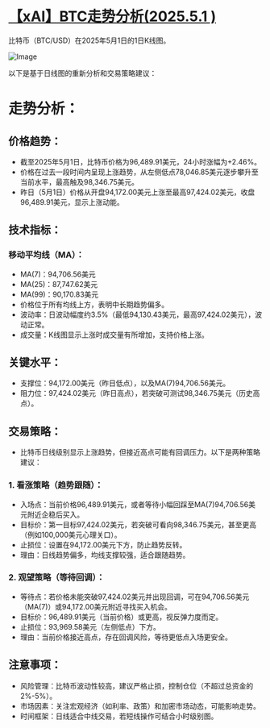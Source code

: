# [【xAI】BTC走势分析(2025.5.1 )](https://github.com/goohugo/myblog/issues/50)


比特币（BTC/USD）在2025年5月1日的1日K线图。

![Image](https://github.com/user-attachments/assets/c8d3ec12-2e32-426e-ab17-8c59514d0dd6)

以下是基于日线图的重新分析和交易策略建议：
# 走势分析：
## 价格趋势：
- 截至2025年5月1日，比特币价格为96,489.91美元，24小时涨幅为+2.46%。
- 价格在过去一段时间内呈现上涨趋势，从左侧低点78,046.85美元逐步攀升至当前水平，最高触及98,346.75美元。
- 昨日（5月1日）价格从开盘94,172.00美元上涨至最高97,424.02美元，收盘96,489.91美元，显示上涨动能。

## 技术指标：
### 移动平均线（MA）：
- MA(7)：94,706.56美元
- MA(25)：87,747.62美元
- MA(99)：90,170.83美元
- 价格位于所有均线上方，表明中长期趋势偏多。
- 波动率：日波动幅度约3.5%（最低94,130.43美元，最高97,424.02美元），波动正常。
- 成交量：K线图显示上涨时成交量有所增加，支持价格上涨。

## 关键水平：
- 支撑位：94,172.00美元（昨日低点），以及MA(7)94,706.56美元。
- 阻力位：97,424.02美元（昨日高点），若突破可测试98,346.75美元（历史高点）。

## 交易策略：
- 比特币日线级别显示上涨趋势，但接近高点可能有回调压力。以下是两种策略建议：
### 1. 看涨策略（趋势跟随）：
- 入场点：当前价格96,489.91美元，或者等待小幅回踩至MA(7)94,706.56美元附近企稳后买入。
- 目标价：第一目标97,424.02美元，若突破可看向98,346.75美元，甚至更高（例如100,000美元心理关口）。
- 止损位：设置在94,172.00美元下方，防止趋势反转。
- 理由：日线趋势偏多，均线支撑较强，适合跟随趋势。

### 2. 观望策略（等待回调）：

- 等待点：若价格未能突破97,424.02美元并出现回调，可在94,706.56美元（MA(7)）或94,172.00美元附近寻找买入机会。
- 目标价：96,489.91美元（当前价格）或更高，视反弹力度而定。
- 止损位：93,969.58美元（左侧低点）下方。
- 理由：当前价格接近高点，存在回调风险，等待更低点入场更安全。

## 注意事项：
- 风险管理：比特币波动性较高，建议严格止损，控制仓位（不超过总资金的2%-5%）。
- 市场因素：关注宏观经济（如利率、政策）和加密市场动态，可能影响走势。
- 时间框架：日线适合中线交易，若短线操作可结合小时级别图。

